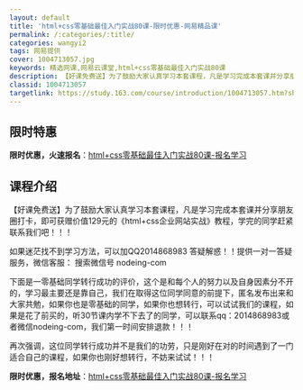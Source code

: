 ```yaml
---
layout: default
title: 'html+css零基础最佳入门实战80课-限时优惠-网易精品课'
permalink: /:categories/:title/
categories: wangyi2
tags: 网易提供
cover: 1004713057.jpg
keywords: 精选网课,网易云课堂,html+css零基础最佳入门实战80课
description: 【好课免费送】为了鼓励大家认真学习本套课程，凡是学习完成本套课并分享朋友圈打卡，即可获赠价值129元的《html+css
classid: 1004713057
targetlink: https://study.163.com/course/introduction/1004713057.htm?share=1&shareId=1025206652&utm_campaign=share&utm_medium=iphoneShare&utm_source=&utm_u=1025206652
---
```


## 限时特惠

**限时优惠，火速报名**：[html+css零基础最佳入门实战80课-报名学习](https://study.163.com/course/introduction/1004713057.htm?share=1&shareId=1025206652&utm_campaign=share&utm_medium=iphoneShare&utm_source=&utm_u=1025206652)

## 课程介绍

【好课免费送】为了鼓励大家认真学习本套课程，凡是学习完成本套课并分享朋友圈打卡，即可获赠价值129元的《html+css企业网站实战》教程，学完的同学赶紧联系我们吧！！！



如果迷茫找不到学习方法，可以加QQ2014868983 答疑解惑！！提供一对一答疑服务，微信客服： 搜索微信号 nodeing-com



下面是一零基础同学转行成功的评价，这个是和每个人的努力以及自身因素分不开的，学习最主要还是靠自己，我们在取得这位同学同意的前提下，匿名发布出来和大家共勉，如果你也是零基础的同学，如果你也想转行，可以试试我们的课程，如果是花了前买的，听30节课内学不下去了的同学，可以联系qq：2014868983或者微信nodeing-com，我们第一时间安排退款！！！

再次强调，这位同学转行成功并不是我们的功劳，只是刚好在对的时间遇到了一门适合自己的课程，如果你也刚好想转行，不妨来试试！！！

**限时优惠，报名地址**：[html+css零基础最佳入门实战80课-报名学习](https://study.163.com/course/introduction/1004713057.htm?share=1&shareId=1025206652&utm_campaign=share&utm_medium=iphoneShare&utm_source=&utm_u=1025206652)

